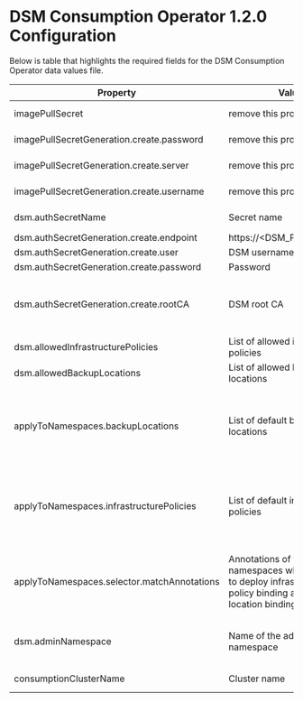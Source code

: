 # DSM Consumption Operator 1.2.0 Configuration

Below is table that highlights the required fields for the DSM Consumption Operator data values file.

| Property                                     | Value                                                                                                                      | Description                                                                                                                                                                                                                                                 |
| -------------------------------------------- | -------------------------------------------------------------------------------------------------------------------------- | ----------------------------------------------------------------------------------------------------------------------------------------------------------------------------------------------------------------------------------------------------------- |
| imagePullSecret                              | remove this property                                                                                                       | not required as we have enabled anonymous image pull                                                                                                                                                                                                        |
| imagePullSecretGeneration.create.password    | remove this property                                                                                                       | not required as we have enabled anonymous image pull                                                                                                                                                                                                        |
| imagePullSecretGeneration.create.server      | remove this property                                                                                                       | not required as we have enabled anonymous image pull                                                                                                                                                                                                        |
| imagePullSecretGeneration.create.username    | remove this property                                                                                                       | not required as we have enabled anonymous image pull                                                                                                                                                                                                        |
| dsm.authSecretName                           | Secret name                                                                                                                | Name of the secret that contains the DSM credentials                                                                                                                                                                                                        |
| dsm.authSecretGeneration.create.endpoint     | https://<DSM_PROVIDER_IP>                                                                                                  | URL of the DSM provider (do no use FQDN)                                                                                                                                                                                                                    |
| dsm.authSecretGeneration.create.user         | DSM username                                                                                                               | Username present in the DSM provider                                                                                                                                                                                                                        |
| dsm.authSecretGeneration.create.password     | Password                                                                                                                   | Password of the DSM user                                                                                                                                                                                                                                    |
| dsm.authSecretGeneration.create.rootCA       | DSM root CA                                                                                                                | YAML multi-line string containing the DSM root CA. Available under /opt/vmware/tdm-provider/cert/provider-ca-cert.pem in DSM provider.<br>**Note:** Make sure to use yaml multi-line syntax                                                                 |
| dsm.allowedInfrastructurePolicies            | List of allowed infrastructure policies                                                                                    | It is a full list or subset of infrastructure policies available in DSM provider.                                                                                                                                                                           |
| dsm.allowedBackupLocations                   | List of allowed backup locations                                                                                           | It is a full list or subset of backup locations available in DSM provider.                                                                                                                                                                                  |
| applyToNamespaces.backupLocations            | List of default backup locations                                                                                           | It is a full list or subset of `dsm.allowedBackupLocations`. This enables the automatic deployment of backup location binding in namespaces that are qualified by the `applyToNamespaces.selector.matchAnnotations` configuration                           |
| applyToNamespaces.infrastructurePolicies     | List of default infrastructure policies                                                                                    | It is a full list or subset of `dsm.allowedInfrastructurePolicies`. This enables the automatic deployment of infrastructure policy binding in namespaces that are qualified by the `applyToNamespaces.selector.matchAnnotations` configuration              |
| applyToNamespaces.selector.matchAnnotations  | Annotations of the namespaces where we need to deploy infrastructure policy binding and backup location binding by default | You can find these by running kubectl get namespace <NS_NAME> -oyaml. Select the a subset annotations from the output, which is common across all the namespaces.<br>**Note:** remove {} and add the annotation below as properties of matchAnnotations     |
| dsm.adminNamespace                           | Name of the admin namespace                                                                                                | It is the name of the admin namespace on the consumption side which syncs dsm-system namespace on the DSM provider side.<br>Eg: co-dsm-system                                                                                                               |
| consumptionClusterName                       | Cluster name                                                                                                               | A name to uniquely identify the consumption cluster                                                                                                                                                                                                         |
